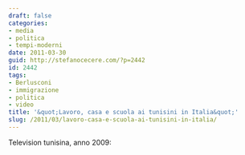 ```yaml
---
draft: false
categories:
- media
- politica
- tempi-moderni
date: 2011-03-30
guid: http://stefanocecere.com/?p=2442
id: 2442
tags:
- Berlusconi
- immigrazione
- politica
- video
title: '&quot;Lavoro, casa e scuola ai tunisini in Italia&quot;'
slug: /2011/03/lavoro-casa-e-scuola-ai-tunisini-in-italia/
---
```


Television tunisina, anno 2009: